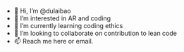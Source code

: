 - 👋 Hi, I’m @dulaibao
- 👀 I’m interested in AR and coding 
- 🌱 I’m currently learning coding ethics
- 💞️ I’m looking to collaborate on contribution to lean code
- 📫 Reach me here or email.

<!---
dulaibao/dulaibao is a ✨ special ✨ repository because its `README.md` (this file) appears on your GitHub profile.
You can click the Preview link to take a look at your changes.
--->
